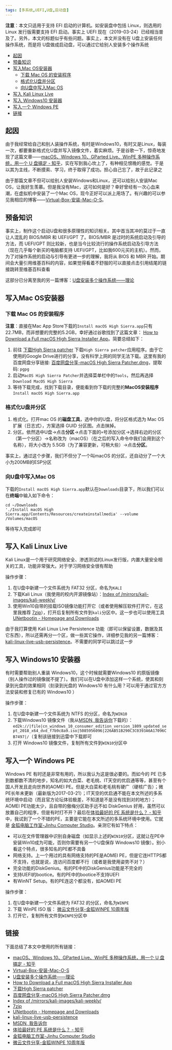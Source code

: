 ```yaml
---
tags: [多系统,UEFI,U盘,启动盘]
---
```


**注意**：本文只适用于支持 EFI 启动的计算机。如安装盘中包括 Linux，则选用的 Linux 发行版需要支持 EFI 启动。事实上 UEFI 现在（2019-03-24）已经相当普及了。另外，本文的标题似乎有些问题。事实上，本文并没有在 U盘上安装任何操作系统，而是将 U盘做成启动盘，可以通过它给别人安装多个操作系统

<p id="markdown-toc"></p>
<!-- vim-markdown-toc GFM -->

* [起因](#起因)
* [预备知识](#预备知识)
* [写入Mac OS安装器](#写入mac-os安装器)
  * [下载 Mac OS 的安装程序](#下载-mac-os-的安装程序)
  * [格式化U盘并分区](#格式化u盘并分区)
  * [向U盘中写入Mac OS](#向u盘中写入mac-os)
* [写入 Kali Linux Live](#写入-kali-linux-live)
* [写入 Windows10 安装器](#写入-windows10-安装器)
* [写入一个 Windows PE](#写入一个-windows-pe)
* [链接](#链接)

<!-- vim-markdown-toc -->

## 起因
由于我经常给自己和别人装操作系统，有时是Windows10，有时又是Linux，每装一次，都要重新格式化U盘并写入镜像文件，着实麻烦。于是谷歌一下，惊奇地发现了这篇文章——[macOS、Windows 10、GParted Live、WinPE 多种操作系统，用一个 U 盘搞定 - 知乎](https://zhuanlan.zhihu.com/p/31361497)，实在写到我心坎上了，有种相见恨晚的感觉。于是以其为主线，不断摸索、学习，终于取得了成功。担心自己忘了，故于此记录之

由于那篇文章不但可以给别人安装Windows和Linux，还可以给别人安装Mac OS，让我好生羡慕。但是我没有Mac，这可如何是好？幸好曾经有一次心血来潮，在虚拟机中安装了一个Mac OS，现今正好可以派上用场了。有兴趣的可以参见我相应的博客——[Virtual-Box-安装-Mac-O-S](https://wsxq2.55555.io/blog/2018/10/21/Virtual-Box-安装-Mac-O-S/)。

## 预备知识
事实上，制作这个启动U盘和很多原理性的知识相关。其中首当其冲的莫过于一直让人混乱的 BIOS/MBR 和 UEFI/GPT 了。BIOS/MBR 是过时的系统启动及引导的方法，而 UEFI/GPT 则比较新，也是当今比较流行的操作系统启动及引导方法（现在几乎每个新买的电脑都支持 UEFI/GPT，比如我600元买的主机）。然而，为了对操作系统的启动与引导有更进一步的理解，我将从 BIOS 和 MBR 开始。期间会大量引用维基百科的内容，如果觉得看着不舒服的可以直接点击引用结尾的链接跳转至维基百科查看

这部分已分离至我的另一篇博客：[U盘安装多个操作系统——理论](https://wsxq2.55555.io/blog/2019/03/24/U盘安装多个操作系统——理论/)

## 写入Mac OS安装器
### 下载 Mac OS 的安装程序
**注意**：直接在Mac App Store下载的`Install macOS High Sierra.app`只有22.7MB，而非想要的完整的5.2GB，幸好通过谷歌找到了这篇文章： [How to Download a Full macOS High Sierra Installer App](http://osxdaily.com/2017/09/27/download-complete-macos-high-sierra-installer/)。简要总结如下：
1. 前往 [下载High Sierra patcher](http://dosdude1.com/highsierra/) 下载`High Sierra patcher`应用程序。由于它使用的Google Drive进行的分享，没有科学上网的同学无法下载。这里有我的百度网盘分享链接: [百度网盘分享-macOS High Sierra Patcher.dmg](https://pan.baidu.com/s/10-xuRJ0sPijlGkoDwj3DDQ)，提取码: `pgpg`
1. 启动`MacOS High Sierra Patcher`并选择菜单栏中的`Tools`，然后再选择`Download MacOS High Sierra`
1. 等待下载完成，找到下载目录，便能看到你下载的完整的**MacOS安装程序**`Install macOS High Sierra.app`

### 格式化U盘并分区
1. 格式化。打开mac OS 的**磁盘工具**，选中你的U盘，将分区格式选为 Mac OS 扩展（日志式），方案选择 GUID 分区图。点击抹掉。
2. 分区。依然选中U盘->点击**分区**->点击下面的`+`号添加分区->选择右边的分区（第一个分区）->名称改为（macOS）（在之后的写入命令中我们会用到这个名称），将大小改为 5.5GB（为了兼容更新，可稍大些）->点击**分区**。

事实上，通过这个步骤，我们不但分了一个叫macOS 的分区，还自动分了一个大小为200MB的ESP分区

### 向U盘中写入Mac OS
下载的`Install macOS High Sierra.app`默认在`Downloads`目录下，所以我们可以在**终端**中输入如下命令：
```
cd ~/Downloads
'./Install macOS High Sierra.app/Contents/Resources/createinstallmedia' --volume /Volumes/macOS
```
等待写入完成即可

## 写入 Kali Linux Live
Kali Linux是一个用于研究网络安全、渗透测试的Linux发行版，内置大量安全相关的工具，功能非常强大。对于学习网络安全很有帮助

操作步骤：
1. 在U盘中新建一个文件系统为 FAT32 分区，命名为`KALI`
1. 下载Kali Linux（我使用的校内开源镜像站）：[Index of /mirrors/kali-images/kali-weekly/](https://linux.xidian.edu.cn/mirrors/kali-images/kali-weekly/)
1. 使用Win10自带的挂载ISO镜像功能打开它（或者使用解压软件打开它，在这里我推荐 [7zip](https://www.7-zip.org/)），打开后复制所有文件到`kali`分区中。这一步也可以使用工具 [UNetbootin - Homepage and Downloads](https://unetbootin.github.io/)

由于我打算使用 Kali Linux Live Persistence 功能（即可以保留设置，数据及其它东西），所以还需再分一个区，做一些其它操作，详细参见我的另一篇博客：[kali-linux-live-usb-persistence](https://wsxq2.55555.io/blog/2019/03/21/kali-linux-live-usb-persistence/)。不需要的同学可以跳过这一步

## 写入 Windows10 安装器
有时需要帮助别人重装 Windows10，这个时候就需要Windows10 的原版镜像（别人操作过的镜像就不提了）。我们可以在U盘中添加这样一个系统，使其和刻录到光盘的效果相同（刻录到光盘的 Windows10 有什么用？可以用于通过官方方法安装和修复已有的 Windows10 ）

操作步骤：
1. 在U盘中新建一个文件系统为 NTFS 的分区，命名为`WIN10`
1. 下载Windows10 镜像文件（我从[MSDN, 我告诉你](http://msdn.itellyou.cn/)下载的）：`ed2k://|file|cn_windows_10_consumer_edition_version_1809_updated_sept_2018_x64_dvd_f7b9c8a9.iso|5085956096|226AB51B290C3C0393A6A17096CB7497|/`（复制该链接到迅雷中下载即可
1. 打开 Windows10 镜像文件，复制所有文件到`WIN10`分区中

## 写入一个 Windows PE
Windows PE 有时还是非常有用的，所以我认为这是很必要的。而如今的 PE 已多到数都数不清的地步，知名的如大白菜、老毛桃、IT天空的优启通等等，甚至有个国人开发且走向世界的AOMEI PE。但是大白菜和老毛桃有硬广（硬核广告）；微PE长年未更新（最新版为2017-03-21）；IT天空的优启通不能在本文所述的多系统环境中启动（而且官方论坛体验极差，不知道是不是没有找到对的地方）；AOMEI PE功能太少，且自带的傲梅分区助手远不如 DiskGenius 好用，虽然可以放置自己的程序，但是有时打不开？最后在[体验最好的 PE 系统是什么？ - 知乎](https://www.zhihu.com/question/40137216)中，我试到了一个不错的PE，主要是它能在本文所述的多系统环境中使用。它就是 [金狐电脑工作室-Jinhu Computer Studio](http://www.jinhu.me/default.asp?cateID=6)。亲测它有如下特点：
* 可以在文件管理器中识别自身磁盘（如显示上述的`WIN10`分区，这就让在PE中安装Win10成为可能，否则你需要有另一个U盘保存 Windows10 镜像）。别小看这个特点，很多知名的PE都不具备
* 网络支持。上一个用过的具有网络支持的PE是AOMEI PE，但是它连HTTPS都不支持，也就是说，连访问百度都不行（或者是我使用姿势不对？）
* 完全功能的DiskGenius。有的PE中的DiskGenius功能是不完全的
* 支持UEFI的bootice。有的PE中的bootice不支持UEFI
* 有WinNT Setup。有的PE连这个都没有，如AOMEI PE

操作步骤：
1. 在U盘中新建一个文件系统为 FAT32 的分区，命名为`WINPE`
1. 下载 WinPE ISO 版： [微云文件分享-金狐WINPE 10周年版](https://share.weiyun.com/3e9caa931585d9df0b7e1023298f58ba)
1. 打开它，复制所有文件到`WINPE`分区中

## 链接
下面总结了本文中使用的所有链接：

<!-- link start -->
* [macOS、Windows 10、GParted Live、WinPE 多种操作系统，用一个 U 盘搞定 - 知乎](https://zhuanlan.zhihu.com/p/31361497)
* [Virtual-Box-安装-Mac-O-S](https://wsxq2.55555.io/blog/2018/10/21/Virtual-Box-安装-Mac-O-S/)
* [U盘安装多个操作系统——理论](https://wsxq2.55555.io/blog/2019/03/24/U盘安装多个操作系统——理论/)
* [How to Download a Full macOS High Sierra Installer App](http://osxdaily.com/2017/09/27/download-complete-macos-high-sierra-installer/)
* [下载High Sierra patcher](http://dosdude1.com/highsierra/)
* [百度网盘分享-macOS High Sierra Patcher.dmg](https://pan.baidu.com/s/10-xuRJ0sPijlGkoDwj3DDQ)
* [Index of /mirrors/kali-images/kali-weekly/](https://linux.xidian.edu.cn/mirrors/kali-images/kali-weekly/)
* [7zip](https://www.7-zip.org/)
* [UNetbootin - Homepage and Downloads](https://unetbootin.github.io/)
* [kali-linux-live-usb-persistence](https://wsxq2.55555.io/blog/2019/03/21/kali-linux-live-usb-persistence/)
* [MSDN, 我告诉你](http://msdn.itellyou.cn/)
* [体验最好的 PE 系统是什么？ - 知乎](https://www.zhihu.com/question/40137216)
* [金狐电脑工作室-Jinhu Computer Studio](http://www.jinhu.me/default.asp?cateID=6)
* [微云文件分享-金狐WINPE 10周年版](https://share.weiyun.com/3e9caa931585d9df0b7e1023298f58ba)

<!-- link end -->

<!-- abbreviations start -->

<!-- abbreviations end -->
